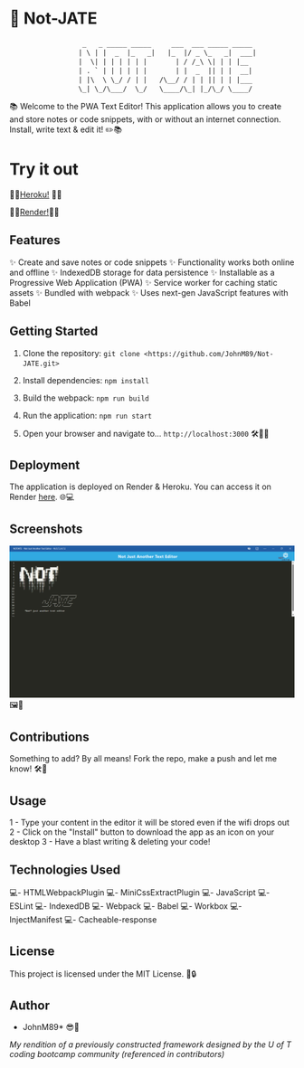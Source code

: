 # 📝 Not-JATE

                      _   _ _____ _____     ___  ___ _____ _____ 
                     | \ | |  _  |_   _|   |_  |/ _ \_   _|  ___|
                     |  \| | | | | | |       | / /_\ \| | | |__  
                     | . ` | | | | | |       | |  _  || | |  __| 
                     | |\  \ \_/ / | |   /\__/ / | | || | | |___ 
                     \_| \_/\___/  \_/   \____/\_| |_/\_/ \____/ 


📚 Welcome to the PWA Text Editor! This application allows you to create and store notes or code snippets, with or without an internet connection. Install, write text & edit it! ✏️📚

# Try it out

🔗🔗[Heroku!](https://tranquil-eyrie-59285-63d53bcd7da5.herokuapp.com/) 🔗🔗

🔗🔗[Render!](https://not-jate-4.onrender.com/)🔗🔗


## Features

✨ Create and save notes or code snippets
✨ Functionality works both online and offline
✨ IndexedDB storage for data persistence
✨ Installable as a Progressive Web Application (PWA)
✨ Service worker for caching static assets
✨ Bundled with webpack
✨ Uses next-gen JavaScript features with Babel

## Getting Started

1. Clone the repository:
`git clone <https://github.com/JohnM89/Not-JATE.git>`

2. Install dependencies:
`npm install`

3. Build the webpack:
`npm run build`


4. Run the application:
`npm run start`

4. Open your browser and navigate to...
`http://localhost:3000` 🛠️🏃‍♂️

## Deployment

The application is deployed on Render & Heroku. You can access it on Render [here](https://not-jate-4.onrender.com/). 🌐💻

## Screenshots

![Screenshot](./Develop/screenshots/Screenshot%20(9).png) 🖼️📸


## Contributions

Something to add? By all means! Fork the repo, make a push and let me know! 🛠️🚀

## Usage
1 - Type your content in the editor it will be stored even if the wifi drops out
2 - Click on the "Install" button to download the app as an icon on your desktop
3 - Have a blast writing & deleting your code! 

## Technologies Used

💻- HTMLWebpackPlugin
💻- MiniCssExtractPlugin
💻- JavaScript
💻- ESLint
💻- IndexedDB
💻- Webpack
💻- Babel
💻- Workbox
💻- InjectManifest
💻- Cacheable-response

## License

This project is licensed under the MIT License. 📜🔒

## Author
- JohnM89*  😎🤙

*My rendition of a previously constructed framework designed by the U of T coding bootcamp community (referenced in contributors)*
